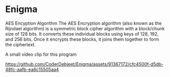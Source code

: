 # Enigma
 AES Encyption Algorithm
The AES Encryption algorithm (also known as the Rijndael algorithm) is a symmetric block cipher algorithm with a block/chunk size of 128 bits. It converts these individual blocks using keys of 128, 192, and 256 bits. Once it encrypts these blocks, it joins them together to form the ciphertext.


A small video clip for this program


https://github.com/CoderDebjeet/Enigma/assets/91367172/cfc4500f-d5db-48fc-aafb-ea6c15505aa4

